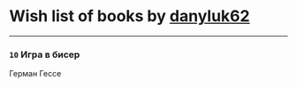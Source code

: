 # Wish list of books by [danyluk62](http://vk.com/id374149854)
---

### `10` Игра в бисер
Герман Гессе

